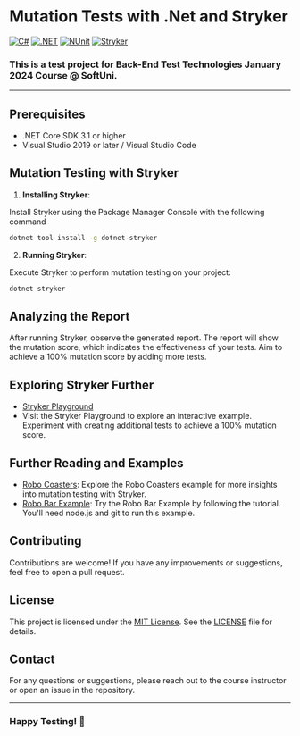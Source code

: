 # Mutation Tests with .Net and Stryker
[![C#](https://img.shields.io/badge/Made%20with-C%23-239120.svg)](https://learn.microsoft.com/en-us/dotnet/csharp/)
[![.NET](https://img.shields.io/badge/.NET-5C2D91.svg)](https://dotnet.microsoft.com/)
[![NUnit](https://img.shields.io/badge/tested%20with-NUnit-22B2B0.svg)](https://nunit.org/)
[![Stryker](https://img.shields.io/badge/mutation%20tested%20with-Stryker-4E4E4E.svg)](https://stryker-mutator.io/)

### This is a test project for **Back-End Test Technologies** January 2024 Course @ SoftUni.
---

## Prerequisites

- .NET Core SDK 3.1 or higher
- Visual Studio 2019 or later / Visual Studio Code

## Mutation Testing with Stryker

1. **Installing Stryker**:

Install Stryker using the Package Manager Console with the following command

```bash
dotnet tool install -g dotnet-stryker
```

2. **Running Stryker**:

Execute Stryker to perform mutation testing on your project:

```bash
dotnet stryker
```
## Analyzing the Report
After running Stryker, observe the generated report. The report will show the mutation score, which indicates the effectiveness of your tests. Aim to achieve a 100% mutation score by adding more tests.

## Exploring Stryker Further
- [Stryker Playground](https://stryker-mutator.io/stryker-playground)
- Visit the Stryker Playground to explore an interactive example. Experiment with creating additional tests to achieve a 100% mutation score.

## Further Reading and Examples
- [Robo Coasters](https://stryker-mutator.io/robo-coasters-example): Explore the Robo Coasters example for more insights into mutation testing with Stryker.
- [Robo Bar Example](https://stryker-mutator.io/docs/General/example): Try the Robo Bar Example by following the tutorial. You'll need node.js and git to run this example.

## Contributing
Contributions are welcome! If you have any improvements or suggestions, feel free to open a pull request.

## License
This project is licensed under the [MIT License](LICENSE). See the [LICENSE](LICENSE) file for details.

## Contact
For any questions or suggestions, please reach out to the course instructor or open an issue in the repository.

---
### Happy Testing! 🚀

